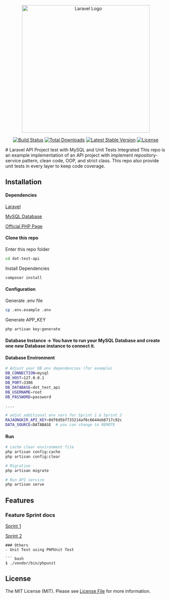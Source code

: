 <p align="center"><a href="https://laravel.com" target="_blank"><img src="https://raw.githubusercontent.com/laravel/art/master/logo-lockup/5%20SVG/2%20CMYK/1%20Full%20Color/laravel-logolockup-cmyk-red.svg" width="400" alt="Laravel Logo"></a></p>

<p align="center">
<a href="https://github.com/laravel/framework/actions"><img src="https://github.com/laravel/framework/workflows/tests/badge.svg" alt="Build Status"></a>
<a href="https://packagist.org/packages/laravel/framework"><img src="https://img.shields.io/packagist/dt/laravel/framework" alt="Total Downloads"></a>
<a href="https://packagist.org/packages/laravel/framework"><img src="https://img.shields.io/packagist/v/laravel/framework" alt="Latest Stable Version"></a>
<a href="https://packagist.org/packages/laravel/framework"><img src="https://img.shields.io/packagist/l/laravel/framework" alt="License"></a>
</p>
# Laravel API Project test with MySQL and Unit Tests Integrated
This repo is an example implementation of an API project with implement repository-service pattern, clean code, OOP, and strict class. This repo also provide unit tests in every layer to keep code coverage.

## Installation

#### Dependencies

[Laravel](https://laravel.com)

[MySQL Database]([https://www.mongodb.com/docs/drivers/php/#installation](https://dev.mysql.com/downloads/connector/j/))

[Official PHP Page](http://php.net/manual/en/mongodb.installation.php)

#### Clone this repo


Enter this repo folder

``` bash
cd dot-test-api
```

Install Dependencies

``` bash
composer install
```

#### Configuration

Generate .env file

```bash
cp .env.example .env
```

Generate APP_KEY

``` bash
php artisan key:generate
```

#### Database Instance -> You have to run your MySQL Database and create one new Database instance to connect it.

#### Database Environment

``` bash
# Adjust your DB env dependencies (for example)
DB_CONNECTION=mysql
DB_HOST=127.0.0.1
DB_PORT=3306
DB_DATABASE=dot_test_api
DB_USERNAME=root
DB_PASSWORD=password

....

# adjut additional env vars for Sprint 1 & Sprint 2
RAJAONGKIR_API_KEY=0df6d5bf733214af6c6644eb8717c92c
DATA_SOURCE=DATABASE  # you can change to REMOTE
```

#### Run

``` bash
# cache clear environment file
php artisan config:cache
php artisan config:clear

# Migration 
php artisan migrate

# Run API service
php artisan serve
```

## Features

### Feature Sprint docs

[Sprint 1](https://github.com/satriyoaji/dot-test-api/tree/feat/sprint1)

[Sprint 2](https://github.com/satriyoaji/dot-test-api/tree/feat/sprint2)

```
### Others
- Unit Test using PHPUnit Test

``` bash
$ ./vendor/bin/phpunit
```

## License

The MIT License (MIT). Please see [License File](LICENSE.md) for more information.

